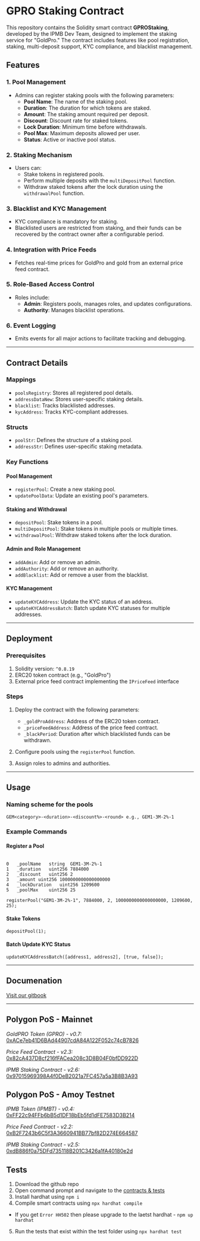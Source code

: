 # GPRO Staking Contract

This repository contains the Solidity smart contract **GPROStaking**, developed by the IPMB Dev Team, designed to implement the staking service for "GoldPro." The contract includes features like pool registration, staking, multi-deposit support, KYC compliance, and blacklist management.

## Features

### 1. **Pool Management**
- Admins can register staking pools with the following parameters:
  - **Pool Name**: The name of the staking pool.
  - **Duration**: The duration for which tokens are staked.
  - **Amount**: The staking amount required per deposit.
  - **Discount**: Discount rate for staked tokens.
  - **Lock Duration**: Minimum time before withdrawals.
  - **Pool Max**: Maximum deposits allowed per user.
  - **Status**: Active or inactive pool status.

### 2. **Staking Mechanism**
- Users can:
  - Stake tokens in registered pools.
  - Perform multiple deposits with the `multiDepositPool` function.
  - Withdraw staked tokens after the lock duration using the `withdrawalPool` function.

### 3. **Blacklist and KYC Management**
- KYC compliance is mandatory for staking.
- Blacklisted users are restricted from staking, and their funds can be recovered by the contract owner after a configurable period.

### 4. **Integration with Price Feeds**
- Fetches real-time prices for GoldPro and gold from an external price feed contract.

### 5. **Role-Based Access Control**
- Roles include:
  - **Admin**: Registers pools, manages roles, and updates configurations.
  - **Authority**: Manages blacklist operations.

### 6. **Event Logging**
- Emits events for all major actions to facilitate tracking and debugging.

---

## Contract Details

### **Mappings**
- `poolsRegistry`: Stores all registered pool details.
- `addressDataNew`: Stores user-specific staking details.
- `blacklist`: Tracks blacklisted addresses.
- `kycAddress`: Tracks KYC-compliant addresses.

### **Structs**
- `poolStr`: Defines the structure of a staking pool.
- `addressStr`: Defines user-specific staking metadata.

### **Key Functions**

#### **Pool Management**
- `registerPool`: Create a new staking pool.
- `updatePoolData`: Update an existing pool's parameters.

#### **Staking and Withdrawal**
- `depositPool`: Stake tokens in a pool.
- `multiDepositPool`: Stake tokens in multiple pools or multiple times.
- `withdrawalPool`: Withdraw staked tokens after the lock duration.

#### **Admin and Role Management**
- `addAdmin`: Add or remove an admin.
- `addAuthority`: Add or remove an authority.
- `addBlacklist`: Add or remove a user from the blacklist.

#### **KYC Management**
- `updateKYCAddress`: Update the KYC status of an address.
- `updateKYCAddressBatch`: Batch update KYC statuses for multiple addresses.

---

## Deployment

### Prerequisites
1. Solidity version: `^0.8.19`
2. ERC20 token contract (e.g., "GoldPro")
3. External price feed contract implementing the `IPriceFeed` interface

### Steps
1. Deploy the contract with the following parameters:
   - `_goldProAddress`: Address of the ERC20 token contract.
   - `_priceFeedAddress`: Address of the price feed contract.
   - `_blackPeriod`: Duration after which blacklisted funds can be withdrawn.

2. Configure pools using the `registerPool` function.
3. Assign roles to admins and authorities.

---

## Usage

### Naming scheme for the pools

```solidity
GEM<category>-<duration>-<discount%>-<round> e.g., GEM1-3M-2%-1
```

### Example Commands
#### Register a Pool
```solidity

0	_poolName	string	GEM1-3M-2%-1
1	_duration	uint256	7884000
2	_discount	uint256	2
3	_amount	uint256	1000000000000000000
4	_lockDuration	uint256	1209600
5	_poolMax	uint256	25

registerPool("GEM1-3M-2%-1", 7884000, 2, 1000000000000000000, 1209600, 25);
```

#### Stake Tokens
```solidity
depositPool(1);
```

#### Batch Update KYC Status
```solidity
updateKYCAddressBatch([address1, address2], [true, false]);
```

---

## Documenation

[Visit our gitbook](https://ipmb.gitbook.io/contracts)

---

## Polygon PoS - Mainnet

*GoldPRO Token (GPRO) - v0.7:* [0xACe7eb41D6BAd44907cdA84A122F052c74cB7826](https://polygonscan.com/address/0xACe7eb41D6BAd44907cdA84A122F052c74cB7826)

*Price Feed Contract - v2.3:* [0x82cA437D8cf216fFACea208c3D8B04F0bfDD922D](https://polygonscan.com/address/0x82cA437D8cf216fFACea208c3D8B04F0bfDD922D)

*IPMB Staking Contract - v2.6:* [0x97015969398A4f0DeB2021a7FC457a5a3B8B3A93](https://polygonscan.com/address/0x97015969398A4f0DeB2021a7FC457a5a3B8B3A93)

## Polygon PoS - Amoy Testnet

*IPMB Token (IPMBT) - v0.4:* [0xFF22c94FFb6bB5d1DF18bEb5fd1dFE7583D3B214](https://amoy.polygonscan.com/address/0xff22c94ffb6bb5d1df18beb5fd1dfe7583d3b214)

*Price Feed Contract - v2.2:* [0xB2F7243b6C5f3A3660941BB77bf82D274E664587](https://www.oklink.com/amoy/address/0xB2F7243b6C5f3A3660941BB77bf82D274E664587)

*IPMB Staking Contract - v2.5:* [0xdB886f0a75DFd735118B201C3426a1fA40180e2d](https://amoy.polygonscan.com/address/0xdB886f0a75DFd735118B201C3426a1fA40180e2d)

## Tests

1. Download the github repo
2. Open command prompt and navigate to the [contracts & tests](https://github.com/IpmbOfficial/IPMB-staking-contracts/tree/main/contracts)
3. Install hardhat using `npm i`
4. Compile smart contracts using `npx hardhat compile`
  - If you get `Error HH502` then please upgrade to the laetst hardhat - `npm up hardhat`
5. Run the tests that exist within the test folder using `npx hardhat test`
